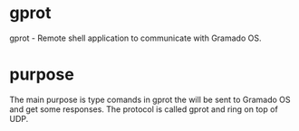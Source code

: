 # gprot

gprot - Remote shell application to communicate with Gramado OS.

# purpose

The main purpose is type comands in gprot the will be sent to Gramado OS and get some responses. The protocol is called gprot and ring on top of UDP.

